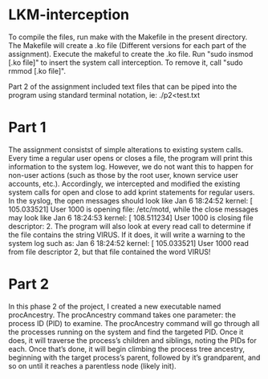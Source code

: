 # LKM-interception

To compile the files, run make with the Makefile in the present directory. The Makefile will create a .ko file (Different versions for each part of the assignment). Execute the makeful to create the .ko file. Run "sudo insmod [.ko file]" to insert the system call interception. To remove it, call "sudo rmmod [.ko file]".

Part 2 of the assignment included text files that can be piped into the program using standard terminal notation, ie: ./p2<test.txt

# Part 1
The assignment consistst of simple alterations to existing system calls. Every time a regular user opens or closes a file, the program will print this information to the system log. However, we do not want this to happen for non-user actions (such as those by the root user, known service user accounts, etc.). Accordingly, we intercepted and modified the existing system calls for open and close to add kprint statements for regular users. In the syslog, the open messages should look like Jan 6 18:24:52 kernel: [ 105.033521] User 1000 is opening file: /etc/motd, while the close messages may look like Jan 6 18:24:53 kernel: [ 108.511234] User 1000 is closing file descriptor: 2. The program will also look at every read call to determine if the file contains the string VIRUS. If it does, it will write a warning to the system log such as: Jan 6 18:24:52 kernel: [ 105.033521] User 1000 read from file descriptor 2, but that file contained the word VIRUS!

# Part 2
In this phase 2 of the project, I created a new executable named procAncestry. The procAncestry command takes one parameter: the process ID (PID) to examine. The procAncestry command will go through all the processes running on the system and find the targeted PID. Once it does, it will traverse the process’s children and siblings, noting the PIDs for each. Once that’s done, it will begin climbing the process tree ancestry, beginning with the target process’s parent, followed by it’s grandparent, and so on until it reaches a parentless node (likely init). 
